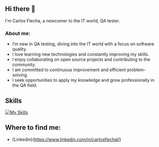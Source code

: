 ## Hi there 👋
I'm Carlos Flecha, a newcomer to the IT world, QA tester.

### About me:

-  I’m new in QA testing, diving into the IT world with a focus on software quality.
-  I love learning new technologies and constantly improving my skills.
-  I enjoy collaborating on open source projects and contributing to the community.
-  I am committed to continuous improvement and efficient problem-solving.
-  I seek opportunities to apply my knowledge and grow professionally in the QA field.
## Skills
[![My Skills](https://skillicons.dev/icons?i=postman,pycharm,androidstudio,py,windows&perline=3)](https://skillicons.dev)
## Where to find me:
- [Linkedin}(https://www.linkedin.com/in/carlosflechal/)
